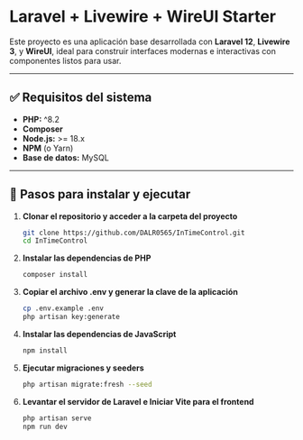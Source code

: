 # Laravel + Livewire + WireUI Starter

Este proyecto es una aplicación base desarrollada con **Laravel 12**, **Livewire 3**, y **WireUI**, ideal para construir interfaces modernas e interactivas con componentes listos para usar.

---

## ✅ Requisitos del sistema

- **PHP:** ^8.2
- **Composer**
- **Node.js:** >= 18.x
- **NPM** (o Yarn)
- **Base de datos:** MySQL

---

## 🚀 Pasos para instalar y ejecutar

1. **Clonar el repositorio y acceder a la carpeta del proyecto**

   ```bash
   git clone https://github.com/DALR0565/InTimeControl.git
   cd InTimeControl

2. **Instalar las dependencias de PHP**
    ```bash
    composer install

3. **Copiar el archivo .env y generar la clave de la aplicación**
    ```bash
    cp .env.example .env
    php artisan key:generate

4. **Instalar las dependencias de JavaScript**
    ```bash
    npm install

5. **Ejecutar migraciones y seeders**
    ```bash
    php artisan migrate:fresh --seed

6. **Levantar el servidor de Laravel e Iniciar Vite para el frontend**
    ```bash
    php artisan serve
    npm run dev